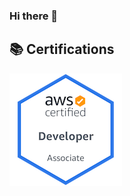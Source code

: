### Hi there 👋

<!--
**jin-hyojoo/jin-hyojoo** is a ✨ _special_ ✨ repository because its `README.md` (this file) appears on your GitHub profile.

Here are some ideas to get you started:

- 🔭 I’m currently working on ...
- 🌱 I’m currently learning ...
- 👯 I’m looking to collaborate on ...
- 🤔 I’m looking for help with ...
- 💬 Ask me about ...
- 📫 How to reach me: ...
- 😄 Pronouns: ...
- ⚡ Fun fact: ...
-->
## 📚 Certifications   
  <a href="https://www.credly.com/badges/0696e9ee-6114-41e5-ac57-a2cb0f438059/public_url"><img src="./img/aws-certified-developer-associate.png"></a>
